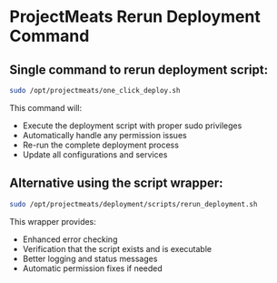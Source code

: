 # ProjectMeats Rerun Deployment Command

## Single command to rerun deployment script:

```bash
sudo /opt/projectmeats/one_click_deploy.sh
```

This command will:
- Execute the deployment script with proper sudo privileges
- Automatically handle any permission issues
- Re-run the complete deployment process
- Update all configurations and services

## Alternative using the script wrapper:

```bash
sudo /opt/projectmeats/deployment/scripts/rerun_deployment.sh
```

This wrapper provides:
- Enhanced error checking
- Verification that the script exists and is executable
- Better logging and status messages
- Automatic permission fixes if needed